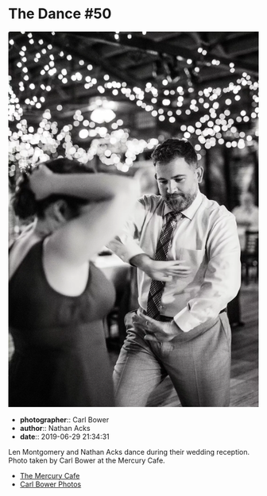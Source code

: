 # The Dance #50

![Len Montgomery and Nathan Acks dance](assets/2019-06-29-set-4-the-dance-50.webp)

* **photographer**:: Carl Bower  
* **author**:: Nathan Acks  
* **date**:: 2019-06-29 21:34:31

Len Montgomery and Nathan Acks dance during their wedding reception. Photo taken by Carl Bower at the Mercury Cafe.

* [The Mercury Cafe](http://mercurycafe.com)
* [Carl Bower Photos](https://carlbowerphotos.com)
